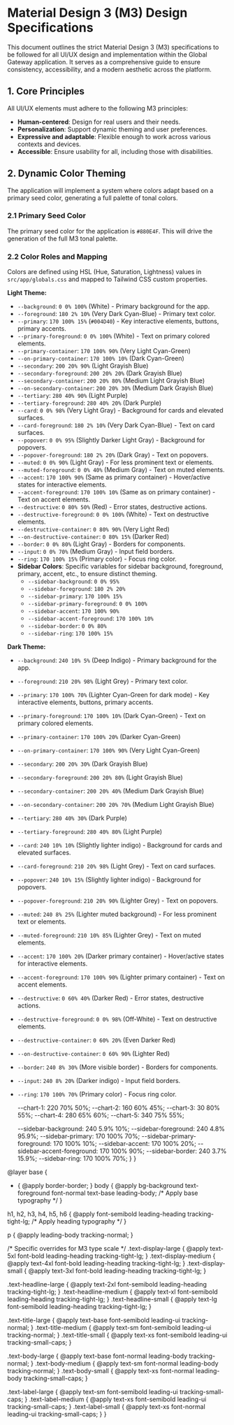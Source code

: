 # Material Design 3 (M3) Design Specifications

This document outlines the strict Material Design 3 (M3) specifications to be followed for all UI/UX design and implementation within the Global Gateway application. It serves as a comprehensive guide to ensure consistency, accessibility, and a modern aesthetic across the platform.

## 1. Core Principles

All UI/UX elements must adhere to the following M3 principles:
*   **Human-centered**: Design for real users and their needs.
*   **Personalization**: Support dynamic theming and user preferences.
*   **Expressive and adaptable**: Flexible enough to work across various contexts and devices.
*   **Accessible**: Ensure usability for all, including those with disabilities.

## 2. Dynamic Color Theming

The application will implement a system where colors adapt based on a primary seed color, generating a full palette of tonal colors.

### 2.1 Primary Seed Color
The primary seed color for the application is `#880E4F`. This will drive the generation of the full M3 tonal palette.

### 2.2 Color Roles and Mapping
Colors are defined using HSL (Hue, Saturation, Lightness) values in `src/app/globals.css` and mapped to Tailwind CSS custom properties.

**Light Theme:**
*   `--background`: `0 0% 100%` (White) - Primary background for the app.
*   `--foreground`: `180 2% 10%` (Very Dark Cyan-Blue) - Primary text color.
*   `--primary`: `170 100% 15%` (`#004D40`) - Key interactive elements, buttons, primary accents.
*   `--primary-foreground`: `0 0% 100%` (White) - Text on primary colored elements.
*   `--primary-container`: `170 100% 90%` (Very Light Cyan-Green)
*   `--on-primary-container`: `170 100% 10%` (Dark Cyan-Green)
*   `--secondary`: `200 20% 90%` (Light Grayish Blue)
*   `--secondary-foreground`: `200 20% 20%` (Dark Grayish Blue)
*   `--secondary-container`: `200 20% 80%` (Medium Light Grayish Blue)
*   `--on-secondary-container`: `200 20% 30%` (Medium Dark Grayish Blue)
*   `--tertiary`: `280 40% 90%` (Light Purple)
*   `--tertiary-foreground`: `280 40% 20%` (Dark Purple)
*   `--card`: `0 0% 98%` (Very Light Gray) - Background for cards and elevated surfaces.
*   `--card-foreground`: `180 2% 10%` (Very Dark Cyan-Blue) - Text on card surfaces.
*   `--popover`: `0 0% 95%` (Slightly Darker Light Gray) - Background for popovers.
*   `--popover-foreground`: `180 2% 20%` (Dark Gray) - Text on popovers.
*   `--muted`: `0 0% 90%` (Light Gray) - For less prominent text or elements.
*   `--muted-foreground`: `0 0% 40%` (Medium Gray) - Text on muted elements.
*   `--accent`: `170 100% 90%` (Same as primary container) - Hover/active states for interactive elements.
*   `--accent-foreground`: `170 100% 10%` (Same as on primary container) - Text on accent elements.
*   `--destructive`: `0 80% 50%` (Red) - Error states, destructive actions.
*   `--destructive-foreground`: `0 0% 100%` (White) - Text on destructive elements.
*   `--destructive-container`: `0 80% 90%` (Very Light Red)
*   `--on-destructive-container`: `0 80% 15%` (Darker Red)
*   `--border`: `0 0% 80%` (Light Gray) - Borders for components.
*   `--input`: `0 0% 70%` (Medium Gray) - Input field borders.
*   `--ring`: `170 100% 15%` (Primary color) - Focus ring color.
*   **Sidebar Colors**: Specific variables for sidebar background, foreground, primary, accent, etc., to ensure distinct theming.
    *   `--sidebar-background`: `0 0% 95%`
    *   `--sidebar-foreground`: `180 2% 20%`
    *   `--sidebar-primary`: `170 100% 15%`
    *   `--sidebar-primary-foreground`: `0 0% 100%`
    *   `--sidebar-accent`: `170 100% 90%`
    *   `--sidebar-accent-foreground`: `170 100% 10%`
    *   `--sidebar-border`: `0 0% 80%`
    *   `--sidebar-ring`: `170 100% 15%`

**Dark Theme:**
*   `--background`: `240 10% 5%` (Deep Indigo) - Primary background for the app.
*   `--foreground`: `210 20% 98%` (Light Grey) - Primary text color.
*   `--primary`: `170 100% 70%` (Lighter Cyan-Green for dark mode) - Key interactive elements, buttons, primary accents.
*   `--primary-foreground`: `170 100% 10%` (Dark Cyan-Green) - Text on primary colored elements.
*   `--primary-container`: `170 100% 20%` (Darker Cyan-Green)
*   `--on-primary-container`: `170 100% 90%` (Very Light Cyan-Green)
*   `--secondary`: `200 20% 30%` (Dark Grayish Blue)
*   `--secondary-foreground`: `200 20% 80%` (Light Grayish Blue)
*   `--secondary-container`: `200 20% 40%` (Medium Dark Grayish Blue)
*   `--on-secondary-container`: `200 20% 70%` (Medium Light Grayish Blue)
*   `--tertiary`: `280 40% 30%` (Dark Purple)
*   `--tertiary-foreground`: `280 40% 80%` (Light Purple)
*   `--card`: `240 10% 10%` (Slightly lighter indigo) - Background for cards and elevated surfaces.
*   `--card-foreground`: `210 20% 98%` (Light Grey) - Text on card surfaces.
*   `--popover`: `240 10% 15%` (Slightly lighter indigo) - Background for popovers.
*   `--popover-foreground`: `210 20% 90%` (Lighter Grey) - Text on popovers.
*   `--muted`: `240 8% 25%` (Lighter muted background) - For less prominent text or elements.
*   `--muted-foreground`: `210 10% 85%` (Lighter Grey) - Text on muted elements.
*   `--accent`: `170 100% 20%` (Darker primary container) - Hover/active states for interactive elements.
*   `--accent-foreground`: `170 100% 90%` (Lighter primary container) - Text on accent elements.
*   `--destructive`: `0 60% 40%` (Darker Red) - Error states, destructive actions.
*   `--destructive-foreground`: `0 0% 98%` (Off-White) - Text on destructive elements.
*   `--destructive-container`: `0 60% 20%` (Even Darker Red)
*   `--on-destructive-container`: `0 60% 90%` (Lighter Red)
*   `--border`: `240 8% 30%` (More visible border) - Borders for components.
*   `--input`: `240 8% 20%` (Darker indigo) - Input field borders.
*   `--ring`: `170 100% 70%` (Primary color) - Focus ring color.

    --chart-1: 220 70% 50%;
    --chart-2: 160 60% 45%;
    --chart-3: 30 80% 55%;
    --chart-4: 280 65% 60%;
    --chart-5: 340 75% 55%;

    --sidebar-background: 240 5.9% 10%;
    --sidebar-foreground: 240 4.8% 95.9%;
    --sidebar-primary: 170 100% 70%;
    --sidebar-primary-foreground: 170 100% 10%;
    --sidebar-accent: 170 100% 20%;
    --sidebar-accent-foreground: 170 100% 90%;
    --sidebar-border: 240 3.7% 15.9%;
    --sidebar-ring: 170 100% 70%;
  }
}

@layer base {
  * {
    @apply border-border;
  }
  body {
    @apply bg-background text-foreground font-normal text-base leading-body; /* Apply base typography */
  }

  h1, h2, h3, h4, h5, h6 {
    @apply font-semibold leading-heading tracking-tight-lg; /* Apply heading typography */
  }

  p {
    @apply leading-body tracking-normal;
  }

  /* Specific overrides for M3 type scale */
  .text-display-large { @apply text-5xl font-bold leading-heading tracking-tight-lg; }
  .text-display-medium { @apply text-4xl font-bold leading-heading tracking-tight-lg; }
  .text-display-small { @apply text-3xl font-bold leading-heading tracking-tight-lg; }

  .text-headline-large { @apply text-2xl font-semibold leading-heading tracking-tight-lg; }
  .text-headline-medium { @apply text-xl font-semibold leading-heading tracking-tight-lg; }
  .text-headline-small { @apply text-lg font-semibold leading-heading tracking-tight-lg; }

  .text-title-large { @apply text-base font-semibold leading-ui tracking-normal; }
  .text-title-medium { @apply text-sm font-semibold leading-ui tracking-normal; }
  .text-title-small { @apply text-xs font-semibold leading-ui tracking-small-caps; }

  .text-body-large { @apply text-base font-normal leading-body tracking-normal; }
  .text-body-medium { @apply text-sm font-normal leading-body tracking-normal; }
  .text-body-small { @apply text-xs font-normal leading-body tracking-small-caps; }

  .text-label-large { @apply text-sm font-semibold leading-ui tracking-small-caps; }
  .text-label-medium { @apply text-xs font-semibold leading-ui tracking-small-caps; }
  .text-label-small { @apply text-xs font-normal leading-ui tracking-small-caps; }
}